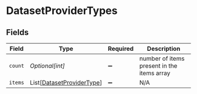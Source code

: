 # DatasetProviderTypes


## Fields

| Field                                                                   | Type                                                                    | Required                                                                | Description                                                             |
| ----------------------------------------------------------------------- | ----------------------------------------------------------------------- | ----------------------------------------------------------------------- | ----------------------------------------------------------------------- |
| `count`                                                                 | *Optional[int]*                                                         | :heavy_minus_sign:                                                      | number of items present in the items array                              |
| `items`                                                                 | List[[DatasetProviderType](../../models/shared/datasetprovidertype.md)] | :heavy_minus_sign:                                                      | N/A                                                                     |
